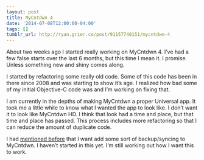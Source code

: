 ```yaml
---
layout: post
title: MyCntdwn 4
date: '2014-07-08T12:00:00-04:00'
tags: []
tumblr_url: http://ryan.grier.co/post/91157740151/mycntdwn-4
---
```

About two weeks ago I started really working on MyCntdwn 4. I’ve had a few false starts over the last 6 months, but this time I mean it. I promise. Unless something new and shiny comes along.

I started by refactoring some really old code. Some of this code has been in there since 2008 and was starting to show it’s age. I realized how bad some of my initial Objective-C code was and I’m working on fixing that.

I am currently in the depths of making MyCntdwn a proper Universal app. It took me a little while to know what I wanted the app to look like. I don’t want it to look like MyCntdwn HD. I think that look had a time and place, but that time and place has passed. This process includes more refactoring so that I can reduce the amount of duplicate code.

I had [mentioned before](/2014/05/09/mycntdwn-where-to-go/) that I want add some sort of backup/syncing to MyCntdwn. I haven’t started in this yet.  I’m still working out how I want this to work.
